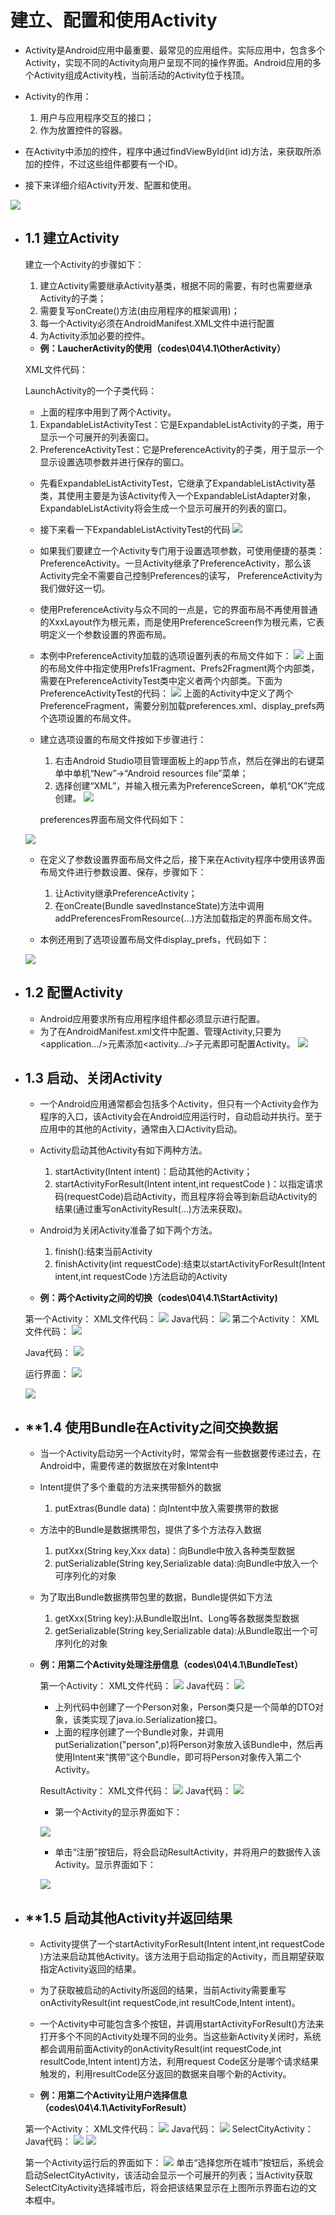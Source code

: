 # 建立、配置和使用Activity

* Activity是Android应用中最重要、最常见的应用组件。实际应用中，包含多个Activity，实现不同的Activity向用户呈现不同的操作界面。Android应用的多个Activity组成Activity栈，当前活动的Activity位于栈顶。

* Activity的作用：
  1. 用户与应用程序交互的接口；
  2. 作为放置控件的容器。

* 在Activity中添加的控件，程序中通过findViewById(int id)方法，来获取所添加的控件，不过这些组件都要有一个ID。

* 接下来详细介绍Activity开发、配置和使用。

![](1.1.png)


* ## **1.1 建立Activity**
    建立一个Activity的步骤如下：
    1. 建立Activity需要继承Activity基类，根据不同的需要，有时也需要继承Activity的子类；
    2. 需要复写onCreate()方法(由应用程序的框架调用)；
    3. 每一个Activity必须在AndroidManifest.XML文件中进行配置
    4. 为Activity添加必要的控件。
    
    * **例：LaucherActivity的使用（codes\04\4.1\OtherActivity）** 
    
    XML文件代码：
    
       
    LaunchActivity的一个子类代码：
    
    * 上面的程序中用到了两个Activity。
    1. ExpandableListActivityTest：它是ExpandableListActivity的子类，用于显示一个可展开的列表窗口。
    2. PreferenceActivityTest：它是PreferenceActivity的子类，用于显示一个显示设置选项参数并进行保存的窗口。
    * 先看ExpandableListActivityTest，它继承了ExpandableListActivity基类，其使用主要是为该Activity传入一个ExpandableListAdapter对象，ExpandableListActivity将会生成一个显示可展开的列表的窗口。
    * 接下来看一下ExpandableListActivityTest的代码
    ![](1.4.png)
    
    * 如果我们要建立一个Activity专门用于设置选项参数，可使用便捷的基类：PreferenceActivity。一旦Activity继承了PreferenceActivity，那么该Activity完全不需要自己控制Preferences的读写， PreferenceActivity为我们做好这一切。
    
    * 使用PreferenceActivity与众不同的一点是，它的界面布局不再使用普通的XxxLayout作为根元素，而是使用PreferenceScreen作为根元素，它表明定义一个参数设置的界面布局。

    * 本例中PreferenceActivity加载的选项设置列表的布局文件如下：
    ![](1.6.png)
    上面的布局文件中指定使用Prefs1Fragment、Prefs2Fragment两个内部类，需要在PreferenceActivityTest类中定义者两个内部类。下面为PreferenceActivityTest的代码：
    ![](1.7.png)
    上面的Activity中定义了两个PreferenceFragment，需要分别加载preferences.xml、display_prefs两个选项设置的布局文件。
    
    * 建立选项设置的布局文件按如下步骤进行：
      1. 右击Android Studio项目管理面板上的app节点，然后在弹出的右键菜单中单机“New”->“Android resources file”菜单；
      2. 选择创建“XML”，并输入根元素为PreferenceScreen，单机“OK”完成创建。
 ![](1.5.png)
     
      preferences界面布局文件代码如下：
      
    ![](1.8.png)
    * 在定义了参数设置界面布局文件之后，接下来在Activity程序中使用该界面布局文件进行参数设置、保存，步骤如下：
        1. 让Activity继承PreferenceActivity；
        2. 在onCreate(Bundle savedInstanceState)方法中调用addPreferencesFromResource(…)方法加载指定的界面布局文件。
    
    * 本例还用到了选项设置布局文件display_prefs，代码如下：
    
    ![](1.9.png)
     
* ## **1.2 配置Activity**
    * Android应用要求所有应用程序组件都必须显示进行配置。
    * 为了在AndroidManifest.xml文件中配置、管理Activity,只要为<application…/>元素添加<activity…/>子元素即可配置Activity。
    ![](1.10.png)
    
* ## **1.3 启动、关闭Activity**
    * 一个Android应用通常都会包括多个Activity，但只有一个Activity会作为程序的入口，该Activity会在Android应用运行时，自动启动并执行。至于应用中的其他的Activity，通常由入口Activity启动。

    * Activity启动其他Activity有如下两种方法。
      1. startActivity(Intent  intent)：启动其他的Activity；
      2. startActivityForResult(Intent intent,int requestCode )：以指定请求码(requestCode)启动Activity，而且程序将会等到新启动Activity的结果(通过重写onActivityResult(…)方法来获取)。
      
    * Android为关闭Activity准备了如下两个方法。
      1. finish():结束当前Activity
      2. finishActivity(int requestCode):结束以startActivityForResult(Intent intent,int requestCode )方法启动的Activity

    * **例：两个Activity之间的切换（codes\04\4.1\StartActivity)**
    
     第一个Activity：
     XML文件代码：
     ![](1.11.png)
     Java代码：
     ![](1.12.png)
         第二个Activity：
     XML文件代码：
     ![](1.13.png)
     
     Java代码：
     ![](1.14.png)
     
     运行界面：
     ![](1.15.png)
     
     ![](1.16.png)
     
     
* ## **1.4 使用Bundle在Activity之间交换数据
    * 当一个Activity启动另一个Activity时，常常会有一些数据要传递过去，在Android中，需要传递的数据放在对象Intent中
    
    * Intent提供了多个重载的方法来携带额外的数据
      1. putExtras(Bundle data)：向Intent中放入需要携带的数据
      
    * 方法中的Bundle是数据携带包，提供了多个方法存入数据
      1. putXxx(String key,Xxx data)：向Bundle中放入各种类型数据
      2. putSerializable(String key,Serializable data):向Bundle中放入一个可序列化的对象
    
    * 为了取出Bundle数据携带包里的数据，Bundle提供如下方法
      1. getXxx(String key):从Bundle取出Int、Long等各数据类型数据
      2. getSerializable(String key,Serializable data):从Bundle取出一个可序列化的对象
     
    * **例：用第二个Activity处理注册信息（codes\04\4.1\BundleTest）**
    
      第一个Activity：
      XML文件代码：
      ![](1.17.png)
      Java代码：
      ![](1.18.png)
      * 上列代码中创建了一个Person对象，Person类只是一个简单的DTO对象，该类实现了java.io.Serialization接口。
      * 上面的程序创建了一个Bundle对象，并调用putSerialization("person",p)将Person对象放入该Bundle中，然后再使用Intent来“携带”这个Bundle，即可将Person对象传入第二个Activity。
      
      ResultActivity：
      XML文件代码：
      ![](1.19.png)
      Java代码：
      ![](1.20.png)
      * 第一个Activity的显示界面如下：
      
      ![](1.21.png)
      
      * 单击“注册”按钮后，将会启动ResultActivity，并将用户的数据传入该Activity。显示界面如下：
      
      ![](1.22.png)
      
      
* ## **1.5 启动其他Activity并返回结果
    * Activity提供了一个startActivityForResult(Intent intent,int requestCode )方法来启动其他Activity。该方法用于启动指定的Activity，而且期望获取指定Activity返回的结果。

    * 为了获取被启动的Activity所返回的结果，当前Activity需要重写onActivityResult(int requestCode,int resultCode,Intent intent)。

    * 一个Activity中可能包含多个按钮，并调用startActivityForResult()方法来打开多个不同的Activity处理不同的业务。当这些新Activity关闭时，系统都会调用前面Activity的onActivityResult(int requestCode,int resultCode,Intent intent)方法，利用request Code区分是哪个请求结果触发的，利用resultCode区分返回的数据来自哪个新的Activity。

    * **例：用第二个Activity让用户选择信息（codes\04\4.1\ActivityForResult）**

    第一个Activity：
    XML文件代码：
    ![](1.23.png)
    Java代码：
    ![](1.24.png)
    SelectCityActivity：
    Java代码：
    ![](1.25.png)
    ![](1.26.png)
    
    第一个Activity运行后的界面如下：
    ![](1.27.png)
    单击“选择您所在城市”按钮后，系统会启动SelectCityActivity，该活动会显示一个可展开的列表；当Activity获取SelectCityActivity选择城市后，将会把该结果显示在上图所示界面右边的文本框中。

    
    
    

    

